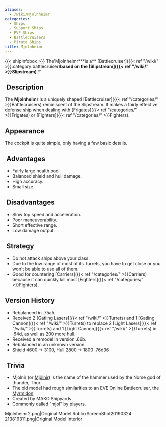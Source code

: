 ```yaml
---
aliases:
  - /wiki/Mjolnheimr
categories:
  - Ships
  - Support Ships
  - PVP Ships
  - Battlecruisers
  - Pirate Ships
title: Mjolnheimr
---
```


{{< shipInfobox >}} The'Mjolnheimr**\*is a** [Battlecruiser]({{< ref "/wiki/" >}}:category:battlecruiser)**based on the [Slipstream]({{< ref "/wiki/" >}}Slipstream)**.\*'

##  Description

The **Mjolnheimr** is a uniquely shaped [Battlecruiser]({{< ref "/categories/" >}}Battlecruisers) reminiscent of the Slipstream. It makes a fairly effective defense ship when dealing with [Frigates]({{< ref "/categories/" >}}Frigates) or [Fighters]({{< ref "/categories/" >}}Fighters).

## Appearance

The cockpit is quite simple, only having a few basic details.

##  Advantages

- Fairly large health pool.
- Balanced shield and hull damage.
- High accuracy.
- Small size.

##  Disadvantages

- Slow top speed and acceleration.
- Poor maneuverability.
- Short effective range.
- Low damage output.

##  Strategy

- Do not attack ships above your class.
- Due to the low range of most of its Turrets, you have to get close or you won't be able to use all of them.
- Good for countering [Carriers]({{< ref "/categories/" >}}Carriers) because it can quickly kill most [Fighters]({{< ref "/categories/" >}}Fighters).

## Version History

- Rebalanced in .75a5.
- Received 2 [Gatling Lasers]({{< ref "/wiki/" >}}Turrets) and 1 [Gatling Cannon]({{< ref "/wiki/" >}}Turrets) to replace 2 [Light Lasers]({{< ref "/wiki/" >}}Turrets) and 1 [Light Cannon]({{< ref "/wiki/" >}}Turrets) in .64d, as well as 200 more hull.
- Received a remodel in version .66b.
- Rebalanced in an unknown version.
- Shield 4600 -> 3100, Hull 2800 -> 1800 .76d36

##  Trivia

- Mjolnir (or [Mjölnir](https://en.wikipedia.org/wiki/Mj%C3%B6lnir)) is the name of the hammer used by the Norse god of thunder, Thor.
- The old model had rough similarities to an EVE Online Battlecruiser, the [Myrmidon](https://evepics.files.wordpress.com/2010/02/epmyrmidon.jpg)
- Created by MAKO Shipyards.
- Commonly called "mjol" by players.

Mjolnheimr2.png|Original Model RobloxScreenShot20190324 213819311.png|Original Model Interior
